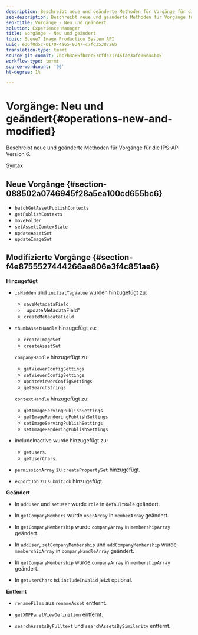 ```yaml
---
description: Beschreibt neue und geänderte Methoden für Vorgänge für die IPS-API Version 6.
seo-description: Beschreibt neue und geänderte Methoden für Vorgänge für die IPS-API Version 6.
seo-title: Vorgänge - Neu und geändert
solution: Experience Manager
title: Vorgänge - Neu und geändert
topic: Scene7 Image Production System API
uuid: e36f0d5c-0170-4a65-9347-c7fd3538726b
translation-type: tm+mt
source-git-commit: 7bc7b3a86fbcdc57cfdc31745fae3afc06e44b15
workflow-type: tm+mt
source-wordcount: '96'
ht-degree: 1%

---
```



# Vorgänge: Neu und geändert{#operations-new-and-modified}

Beschreibt neue und geänderte Methoden für Vorgänge für die IPS-API Version 6.

Syntax

## Neue Vorgänge {#section-088502a0746945f28a5ea100cd655bc6}

* `batchGetAssetPublishContexts`
* `getPublishContexts`
* `moveFolder`
* `setAssetsContexState`
* `updateAssetSet`
* `updateImageSet`

## Modifizierte Vorgänge {#section-f4e8755527444266ae806e3f4c851ae6}

**Hinzugefügt**

* `isHidden` und `initialTagValue` wurden hinzugefügt zu:

   * `saveMetadataField`
   * ` `updateMetadataField&quot;
   * `createMetadataField`

* `thumbAssetHandle` hinzugefügt zu:

   * `createImageSet`
   * `createAssetSet`

   `companyHandle` hinzugefügt zu:

   * `getViewerConfigSettings`
   * `setViewerConfigSettings`
   * `updateViewerConfigSettings`
   * `getSearchStrings`

   `contextHandle` hinzugefügt zu:

   * `getImageServingPublishSettings`
   * `getImageRenderingPublishSettings`
   * `setImageServingPublishSettings`
   * `setImageRenderingPublishSettings`



* includeInactive wurde hinzugefügt zu:

   * `getUsers`.
   * `getUserChars`.

* `permissionArray` zu `createPropertySet` hinzugefügt.

* `exportJob` zu `submitJob` hinzugefügt.

**Geändert**

* In `addUser` und `setUser` wurde `role` in `defaultRole` geändert.

* In `getCompanyMembers` wurde `userArray` in `memberArray` geändert.

* In `getCompanyMembership` wurde `companyArray` in `membershipArray` geändert.

* In `addUser`, `setCompanyMembership` und `addCompanyMembership` wurde `membershipArray` in `companyHandleArray` geändert.

* In `getCompanyMembership` wurde `companyArray` in `membershipArray` geändert.

* In `getUserChars` ist `includeInvalid` jetzt optional.

**Entfernt**

* `renameFiles` aus `renameAsset` entfernt.

* `getXMPPanelViewDefinition` entfernt.
* `searchAssetsByFulltext` und `searchAssetsBySimilarity` entfernt.

